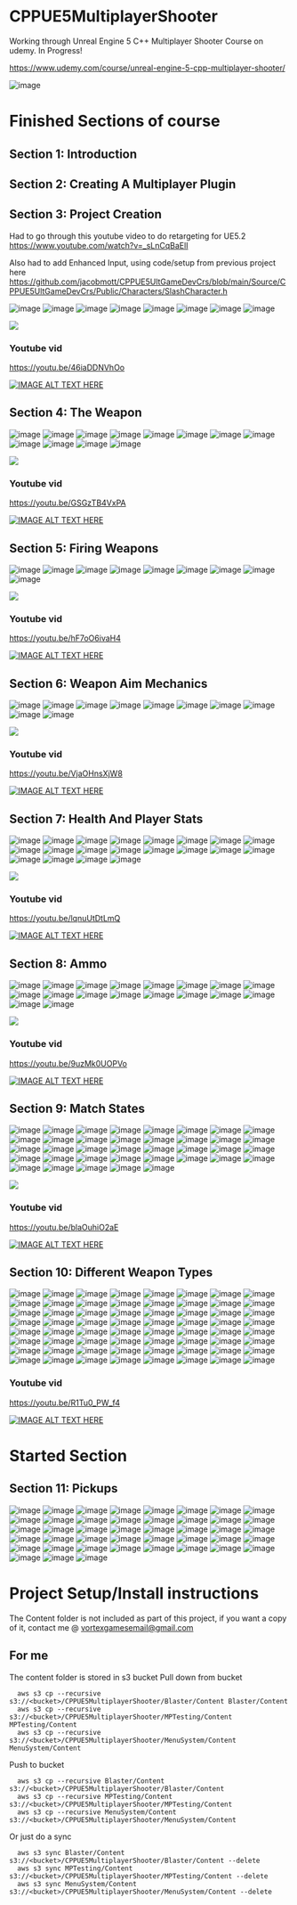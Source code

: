 # CPPUE5MultiplayerShooter



Working through Unreal Engine 5 C++ Multiplayer Shooter Course on udemy. In Progress!

https://www.udemy.com/course/unreal-engine-5-cpp-multiplayer-shooter/

![image](https://media.githubusercontent.com/media/jacobmott/CPPUE5MultiplayerShooter/main/Screenshots/UnrealEngine5C%2B%2BMultiplayerShooterUdemy.png)


# Finished Sections of course

## Section 1: Introduction

## Section 2: Creating A Multiplayer Plugin

## Section 3: Project Creation

Had to go through this youtube video to do retargeting for UE5.2
https://www.youtube.com/watch?v=_sLnCqBaElI

Also had to add Enhanced Input, using code/setup from previous project here
https://github.com/jacobmott/CPPUE5UltGameDevCrs/blob/main/Source/CPPUE5UltGameDevCrs/Public/Characters/SlashCharacter.h

![image](https://media.githubusercontent.com/media/jacobmott/CPPUE5MultiplayerShooter/main/Screenshots/CPPUE5MultiplayerShooter-Section1-3_1.png)
![image](https://media.githubusercontent.com/media/jacobmott/CPPUE5MultiplayerShooter/main/Screenshots/CPPUE5MultiplayerShooter-Section1-3_2.png)
![image](https://media.githubusercontent.com/media/jacobmott/CPPUE5MultiplayerShooter/main/Screenshots/CPPUE5MultiplayerShooter-Section1-3_3.png)
![image](https://media.githubusercontent.com/media/jacobmott/CPPUE5MultiplayerShooter/main/Screenshots/CPPUE5MultiplayerShooter-Section1-3_4.png)
![image](https://media.githubusercontent.com/media/jacobmott/CPPUE5MultiplayerShooter/main/Screenshots/CPPUE5MultiplayerShooter-Section1-3_5.png)
![image](https://media.githubusercontent.com/media/jacobmott/CPPUE5MultiplayerShooter/main/Screenshots/CPPUE5MultiplayerShooter-Section1-3_6.png)
![image](https://media.githubusercontent.com/media/jacobmott/CPPUE5MultiplayerShooter/main/Screenshots/CPPUE5MultiplayerShooter-Section1-3_7.png)
![image](https://media.githubusercontent.com/media/jacobmott/CPPUE5MultiplayerShooter/main/Screenshots/CPPUE5MultiplayerShooter-Section1-3_8.png)


![](https://media.githubusercontent.com/media/jacobmott/CPPUE5MultiplayerShooter/main/Screenshots/CPPUE5MultiplayerShooter-Section1-3.gif)


### Youtube vid

https://youtu.be/46iaDDNVhOo

[![IMAGE ALT TEXT HERE](https://img.youtube.com/vi/46iaDDNVhOo/0.jpg)](https://youtu.be/46iaDDNVhOo)


## Section 4: The Weapon

![image](https://media.githubusercontent.com/media/jacobmott/CPPUE5MultiplayerShooter/main/Screenshots/Sec4TheWeapon1.png)
![image](https://media.githubusercontent.com/media/jacobmott/CPPUE5MultiplayerShooter/main/Screenshots/Sec4TheWeapon2.png)
![image](https://media.githubusercontent.com/media/jacobmott/CPPUE5MultiplayerShooter/main/Screenshots/Sec4TheWeapon3.png)
![image](https://media.githubusercontent.com/media/jacobmott/CPPUE5MultiplayerShooter/main/Screenshots/Sec4TheWeapon4.png)
![image](https://media.githubusercontent.com/media/jacobmott/CPPUE5MultiplayerShooter/main/Screenshots/Sec4TheWeapon5.png)
![image](https://media.githubusercontent.com/media/jacobmott/CPPUE5MultiplayerShooter/main/Screenshots/Sec4TheWeapon6.png)
![image](https://media.githubusercontent.com/media/jacobmott/CPPUE5MultiplayerShooter/main/Screenshots/Sec4TheWeapon7.png)
![image](https://media.githubusercontent.com/media/jacobmott/CPPUE5MultiplayerShooter/main/Screenshots/Sec4TheWeapon8.png)
![image](https://media.githubusercontent.com/media/jacobmott/CPPUE5MultiplayerShooter/main/Screenshots/Sec4TheWeapon9.png)
![image](https://media.githubusercontent.com/media/jacobmott/CPPUE5MultiplayerShooter/main/Screenshots/Sec4TheWeapon10.png)
![image](https://media.githubusercontent.com/media/jacobmott/CPPUE5MultiplayerShooter/main/Screenshots/Sec4TheWeapon11.png)
![image](https://media.githubusercontent.com/media/jacobmott/CPPUE5MultiplayerShooter/main/Screenshots/Sec4TheWeapon12.png)


![](https://media.githubusercontent.com/media/jacobmott/CPPUE5MultiplayerShooter/main/Screenshots/Sec4TheWeapon.gif)


### Youtube vid

https://youtu.be/GSGzTB4VxPA

[![IMAGE ALT TEXT HERE](https://img.youtube.com/vi/GSGzTB4VxPA/0.jpg)](https://youtu.be/GSGzTB4VxPA)


## Section 5: Firing Weapons

![image](https://media.githubusercontent.com/media/jacobmott/CPPUE5MultiplayerShooter/main/Screenshots/FiringWeapons1.png)
![image](https://media.githubusercontent.com/media/jacobmott/CPPUE5MultiplayerShooter/main/Screenshots/FiringWeapons2.png)
![image](https://media.githubusercontent.com/media/jacobmott/CPPUE5MultiplayerShooter/main/Screenshots/FiringWeapons3.png)
![image](https://media.githubusercontent.com/media/jacobmott/CPPUE5MultiplayerShooter/main/Screenshots/FiringWeapons4.png)
![image](https://media.githubusercontent.com/media/jacobmott/CPPUE5MultiplayerShooter/main/Screenshots/FiringWeapons5.png)
![image](https://media.githubusercontent.com/media/jacobmott/CPPUE5MultiplayerShooter/main/Screenshots/FiringWeapons6.png)
![image](https://media.githubusercontent.com/media/jacobmott/CPPUE5MultiplayerShooter/main/Screenshots/FiringWeapons7.png)
![image](https://media.githubusercontent.com/media/jacobmott/CPPUE5MultiplayerShooter/main/Screenshots/FiringWeapons8.png)
![image](https://media.githubusercontent.com/media/jacobmott/CPPUE5MultiplayerShooter/main/Screenshots/FiringWeapons9.png)


![](https://media.githubusercontent.com/media/jacobmott/CPPUE5MultiplayerShooter/main/Screenshots/FiringWeapons.gif)


### Youtube vid

https://youtu.be/hF7oO6ivaH4

[![IMAGE ALT TEXT HERE](https://img.youtube.com/vi/hF7oO6ivaH4/0.jpg)](https://youtu.be/hF7oO6ivaH4)


## Section 6: Weapon Aim Mechanics

![image](https://media.githubusercontent.com/media/jacobmott/CPPUE5MultiplayerShooter/main/Screenshots/WeaponAimMechanics1.png)
![image](https://media.githubusercontent.com/media/jacobmott/CPPUE5MultiplayerShooter/main/Screenshots/WeaponAimMechanics2.png)
![image](https://media.githubusercontent.com/media/jacobmott/CPPUE5MultiplayerShooter/main/Screenshots/WeaponAimMechanics3.png)
![image](https://media.githubusercontent.com/media/jacobmott/CPPUE5MultiplayerShooter/main/Screenshots/WeaponAimMechanics4.png)
![image](https://media.githubusercontent.com/media/jacobmott/CPPUE5MultiplayerShooter/main/Screenshots/WeaponAimMechanics5.png)
![image](https://media.githubusercontent.com/media/jacobmott/CPPUE5MultiplayerShooter/main/Screenshots/WeaponAimMechanics6.png)
![image](https://media.githubusercontent.com/media/jacobmott/CPPUE5MultiplayerShooter/main/Screenshots/WeaponAimMechanics7.png)
![image](https://media.githubusercontent.com/media/jacobmott/CPPUE5MultiplayerShooter/main/Screenshots/WeaponAimMechanics8.png)
![image](https://media.githubusercontent.com/media/jacobmott/CPPUE5MultiplayerShooter/main/Screenshots/WeaponAimMechanics10.png)
![image](https://media.githubusercontent.com/media/jacobmott/CPPUE5MultiplayerShooter/main/Screenshots/WeaponAimMechanics11.png)

![](https://media.githubusercontent.com/media/jacobmott/CPPUE5MultiplayerShooter/main/Screenshots/WeaponAimMechanics1.gif)


### Youtube vid

https://youtu.be/VjaOHnsXjW8

[![IMAGE ALT TEXT HERE](https://img.youtube.com/vi/VjaOHnsXjW8/0.jpg)](https://youtu.be/VjaOHnsXjW8)


## Section 7: Health And Player Stats

![image](https://media.githubusercontent.com/media/jacobmott/CPPUE5MultiplayerShooter/main/Screenshots/HealthAndPlayerStats1.png)
![image](https://media.githubusercontent.com/media/jacobmott/CPPUE5MultiplayerShooter/main/Screenshots/HealthAndPlayerStats2.png)
![image](https://media.githubusercontent.com/media/jacobmott/CPPUE5MultiplayerShooter/main/Screenshots/HealthAndPlayerStats3.png)
![image](https://media.githubusercontent.com/media/jacobmott/CPPUE5MultiplayerShooter/main/Screenshots/HealthAndPlayerStats4.png)
![image](https://media.githubusercontent.com/media/jacobmott/CPPUE5MultiplayerShooter/main/Screenshots/HealthAndPlayerStats5.png)
![image](https://media.githubusercontent.com/media/jacobmott/CPPUE5MultiplayerShooter/main/Screenshots/HealthAndPlayerStats6.png)
![image](https://media.githubusercontent.com/media/jacobmott/CPPUE5MultiplayerShooter/main/Screenshots/HealthAndPlayerStats7.png)
![image](https://media.githubusercontent.com/media/jacobmott/CPPUE5MultiplayerShooter/main/Screenshots/HealthAndPlayerStats8.png)
![image](https://media.githubusercontent.com/media/jacobmott/CPPUE5MultiplayerShooter/main/Screenshots/HealthAndPlayerStats9.png)
![image](https://media.githubusercontent.com/media/jacobmott/CPPUE5MultiplayerShooter/main/Screenshots/HealthAndPlayerStats10.png)
![image](https://media.githubusercontent.com/media/jacobmott/CPPUE5MultiplayerShooter/main/Screenshots/HealthAndPlayerStats11.png)
![image](https://media.githubusercontent.com/media/jacobmott/CPPUE5MultiplayerShooter/main/Screenshots/HealthAndPlayerStats12.png)
![image](https://media.githubusercontent.com/media/jacobmott/CPPUE5MultiplayerShooter/main/Screenshots/HealthAndPlayerStats13.png)
![image](https://media.githubusercontent.com/media/jacobmott/CPPUE5MultiplayerShooter/main/Screenshots/HealthAndPlayerStats14.png)
![image](https://media.githubusercontent.com/media/jacobmott/CPPUE5MultiplayerShooter/main/Screenshots/HealthAndPlayerStats15.png)
![image](https://media.githubusercontent.com/media/jacobmott/CPPUE5MultiplayerShooter/main/Screenshots/HealthAndPlayerStats16.png)
![image](https://media.githubusercontent.com/media/jacobmott/CPPUE5MultiplayerShooter/main/Screenshots/HealthAndPlayerStats17.png)
![image](https://media.githubusercontent.com/media/jacobmott/CPPUE5MultiplayerShooter/main/Screenshots/HealthAndPlayerStats18.png)
![image](https://media.githubusercontent.com/media/jacobmott/CPPUE5MultiplayerShooter/main/Screenshots/HealthAndPlayerStats19.png)
![image](https://media.githubusercontent.com/media/jacobmott/CPPUE5MultiplayerShooter/main/Screenshots/HealthAndPlayerStats20.png)

![](https://media.githubusercontent.com/media/jacobmott/CPPUE5MultiplayerShooter/main/Screenshots/HealthAndPlayerStats20.gif)


### Youtube vid

https://youtu.be/lqnuUtDtLmQ

[![IMAGE ALT TEXT HERE](https://img.youtube.com/vi/lqnuUtDtLmQ/0.jpg)](https://youtu.be/lqnuUtDtLmQ)


## Section 8: Ammo

![image](https://media.githubusercontent.com/media/jacobmott/CPPUE5MultiplayerShooter/main/Screenshots/Ammo1.png)
![image](https://media.githubusercontent.com/media/jacobmott/CPPUE5MultiplayerShooter/main/Screenshots/Ammo2.png)
![image](https://media.githubusercontent.com/media/jacobmott/CPPUE5MultiplayerShooter/main/Screenshots/Ammo3.png)
![image](https://media.githubusercontent.com/media/jacobmott/CPPUE5MultiplayerShooter/main/Screenshots/Ammo4.png)
![image](https://media.githubusercontent.com/media/jacobmott/CPPUE5MultiplayerShooter/main/Screenshots/Ammo5.png)
![image](https://media.githubusercontent.com/media/jacobmott/CPPUE5MultiplayerShooter/main/Screenshots/Ammo6.png)
![image](https://media.githubusercontent.com/media/jacobmott/CPPUE5MultiplayerShooter/main/Screenshots/Ammo7.png)
![image](https://media.githubusercontent.com/media/jacobmott/CPPUE5MultiplayerShooter/main/Screenshots/Ammo8.png)
![image](https://media.githubusercontent.com/media/jacobmott/CPPUE5MultiplayerShooter/main/Screenshots/Ammo9.png)
![image](https://media.githubusercontent.com/media/jacobmott/CPPUE5MultiplayerShooter/main/Screenshots/Ammo10.png)
![image](https://media.githubusercontent.com/media/jacobmott/CPPUE5MultiplayerShooter/main/Screenshots/Ammo11.png)
![image](https://media.githubusercontent.com/media/jacobmott/CPPUE5MultiplayerShooter/main/Screenshots/Ammo12.png)
![image](https://media.githubusercontent.com/media/jacobmott/CPPUE5MultiplayerShooter/main/Screenshots/Ammo13.png)
![image](https://media.githubusercontent.com/media/jacobmott/CPPUE5MultiplayerShooter/main/Screenshots/Ammo14.png)
![image](https://media.githubusercontent.com/media/jacobmott/CPPUE5MultiplayerShooter/main/Screenshots/Ammo15.png)
![image](https://media.githubusercontent.com/media/jacobmott/CPPUE5MultiplayerShooter/main/Screenshots/Ammo16.png)
![image](https://media.githubusercontent.com/media/jacobmott/CPPUE5MultiplayerShooter/main/Screenshots/Ammo18.png)
![image](https://media.githubusercontent.com/media/jacobmott/CPPUE5MultiplayerShooter/main/Screenshots/Ammo19.png)

![](https://media.githubusercontent.com/media/jacobmott/CPPUE5MultiplayerShooter/main/Screenshots/Ammo.gif)


### Youtube vid

https://youtu.be/9uzMk0UOPVo

[![IMAGE ALT TEXT HERE](https://img.youtube.com/vi/9uzMk0UOPVo/0.jpg)](https://youtu.be/9uzMk0UOPVo)


## Section 9: Match States


![image](https://media.githubusercontent.com/media/jacobmott/CPPUE5MultiplayerShooter/main/Screenshots/MatchStates1.png)
![image](https://media.githubusercontent.com/media/jacobmott/CPPUE5MultiplayerShooter/main/Screenshots/MatchStates2.png)
![image](https://media.githubusercontent.com/media/jacobmott/CPPUE5MultiplayerShooter/main/Screenshots/MatchStates3.png)
![image](https://media.githubusercontent.com/media/jacobmott/CPPUE5MultiplayerShooter/main/Screenshots/MatchStates4.png)
![image](https://media.githubusercontent.com/media/jacobmott/CPPUE5MultiplayerShooter/main/Screenshots/MatchStates5.png)
![image](https://media.githubusercontent.com/media/jacobmott/CPPUE5MultiplayerShooter/main/Screenshots/MatchStates6.png)
![image](https://media.githubusercontent.com/media/jacobmott/CPPUE5MultiplayerShooter/main/Screenshots/MatchStates7.png)
![image](https://media.githubusercontent.com/media/jacobmott/CPPUE5MultiplayerShooter/main/Screenshots/MatchStates8.png)
![image](https://media.githubusercontent.com/media/jacobmott/CPPUE5MultiplayerShooter/main/Screenshots/MatchStates9.png)
![image](https://media.githubusercontent.com/media/jacobmott/CPPUE5MultiplayerShooter/main/Screenshots/MatchStates10.png)
![image](https://media.githubusercontent.com/media/jacobmott/CPPUE5MultiplayerShooter/main/Screenshots/MatchStates11.png)
![image](https://media.githubusercontent.com/media/jacobmott/CPPUE5MultiplayerShooter/main/Screenshots/MatchStates12.png)
![image](https://media.githubusercontent.com/media/jacobmott/CPPUE5MultiplayerShooter/main/Screenshots/MatchStates13.png)
![image](https://media.githubusercontent.com/media/jacobmott/CPPUE5MultiplayerShooter/main/Screenshots/MatchStates14.png)
![image](https://media.githubusercontent.com/media/jacobmott/CPPUE5MultiplayerShooter/main/Screenshots/MatchStates15.png)
![image](https://media.githubusercontent.com/media/jacobmott/CPPUE5MultiplayerShooter/main/Screenshots/MatchStates16.png)
![image](https://media.githubusercontent.com/media/jacobmott/CPPUE5MultiplayerShooter/main/Screenshots/MatchStates17.png)
![image](https://media.githubusercontent.com/media/jacobmott/CPPUE5MultiplayerShooter/main/Screenshots/MatchStates18.png)
![image](https://media.githubusercontent.com/media/jacobmott/CPPUE5MultiplayerShooter/main/Screenshots/MatchStates19.png)
![image](https://media.githubusercontent.com/media/jacobmott/CPPUE5MultiplayerShooter/main/Screenshots/MatchStates20.png)
![image](https://media.githubusercontent.com/media/jacobmott/CPPUE5MultiplayerShooter/main/Screenshots/MatchStates21.png)
![image](https://media.githubusercontent.com/media/jacobmott/CPPUE5MultiplayerShooter/main/Screenshots/MatchStates22.png)
![image](https://media.githubusercontent.com/media/jacobmott/CPPUE5MultiplayerShooter/main/Screenshots/MatchStates23.png)
![image](https://media.githubusercontent.com/media/jacobmott/CPPUE5MultiplayerShooter/main/Screenshots/MatchStates24.png)
![image](https://media.githubusercontent.com/media/jacobmott/CPPUE5MultiplayerShooter/main/Screenshots/MatchStates25.png)
![image](https://media.githubusercontent.com/media/jacobmott/CPPUE5MultiplayerShooter/main/Screenshots/MatchStates26.png)
![image](https://media.githubusercontent.com/media/jacobmott/CPPUE5MultiplayerShooter/main/Screenshots/MatchStates27.png)
![image](https://media.githubusercontent.com/media/jacobmott/CPPUE5MultiplayerShooter/main/Screenshots/MatchStates28.png)
![image](https://media.githubusercontent.com/media/jacobmott/CPPUE5MultiplayerShooter/main/Screenshots/MatchStates29.png)
![image](https://media.githubusercontent.com/media/jacobmott/CPPUE5MultiplayerShooter/main/Screenshots/MatchStates30.png)
![image](https://media.githubusercontent.com/media/jacobmott/CPPUE5MultiplayerShooter/main/Screenshots/MatchStates31.png)
![image](https://media.githubusercontent.com/media/jacobmott/CPPUE5MultiplayerShooter/main/Screenshots/MatchStates32.png)
![image](https://media.githubusercontent.com/media/jacobmott/CPPUE5MultiplayerShooter/main/Screenshots/MatchStates34.png)
![image](https://media.githubusercontent.com/media/jacobmott/CPPUE5MultiplayerShooter/main/Screenshots/MatchStates35.png)
![image](https://media.githubusercontent.com/media/jacobmott/CPPUE5MultiplayerShooter/main/Screenshots/MatchStates36.png)
![image](https://media.githubusercontent.com/media/jacobmott/CPPUE5MultiplayerShooter/main/Screenshots/MatchStates37.png)
![image](https://media.githubusercontent.com/media/jacobmott/CPPUE5MultiplayerShooter/main/Screenshots/MatchStates38.png)

![](https://media.githubusercontent.com/media/jacobmott/CPPUE5MultiplayerShooter/main/Screenshots/MatchStates.gif)


### Youtube vid

https://youtu.be/blaOuhiO2aE

[![IMAGE ALT TEXT HERE](https://img.youtube.com/vi/blaOuhiO2aE/0.jpg)](https://youtu.be/blaOuhiO2aE)


## Section 10: Different Weapon Types

![image](https://media.githubusercontent.com/media/jacobmott/CPPUE5MultiplayerShooter/main/Screenshots/Section10DifferentWeaponTypes1.gif)
![image](https://media.githubusercontent.com/media/jacobmott/CPPUE5MultiplayerShooter/main/Screenshots/Section10DifferentWeaponTypes2.png)
![image](https://media.githubusercontent.com/media/jacobmott/CPPUE5MultiplayerShooter/main/Screenshots/Section10DifferentWeaponTypes3.png)
![image](https://media.githubusercontent.com/media/jacobmott/CPPUE5MultiplayerShooter/main/Screenshots/Section10DifferentWeaponTypes4.png)
![image](https://media.githubusercontent.com/media/jacobmott/CPPUE5MultiplayerShooter/main/Screenshots/Section10DifferentWeaponTypes5.png)
![image](https://media.githubusercontent.com/media/jacobmott/CPPUE5MultiplayerShooter/main/Screenshots/Section10DifferentWeaponTypes6.png)
![image](https://media.githubusercontent.com/media/jacobmott/CPPUE5MultiplayerShooter/main/Screenshots/Section10DifferentWeaponTypes7.png)
![image](https://media.githubusercontent.com/media/jacobmott/CPPUE5MultiplayerShooter/main/Screenshots/Section10DifferentWeaponTypes8.png)
![image](https://media.githubusercontent.com/media/jacobmott/CPPUE5MultiplayerShooter/main/Screenshots/Section10DifferentWeaponTypes9.png)
![image](https://media.githubusercontent.com/media/jacobmott/CPPUE5MultiplayerShooter/main/Screenshots/Section10DifferentWeaponTypes10.png)
![image](https://media.githubusercontent.com/media/jacobmott/CPPUE5MultiplayerShooter/main/Screenshots/Section10DifferentWeaponTypes11.png)
![image](https://media.githubusercontent.com/media/jacobmott/CPPUE5MultiplayerShooter/main/Screenshots/Section10DifferentWeaponTypes12.png)
![image](https://media.githubusercontent.com/media/jacobmott/CPPUE5MultiplayerShooter/main/Screenshots/Section10DifferentWeaponTypes13.gif)
![image](https://media.githubusercontent.com/media/jacobmott/CPPUE5MultiplayerShooter/main/Screenshots/Section10DifferentWeaponTypes13.png)
![image](https://media.githubusercontent.com/media/jacobmott/CPPUE5MultiplayerShooter/main/Screenshots/Section10DifferentWeaponTypes14.gif)
![image](https://media.githubusercontent.com/media/jacobmott/CPPUE5MultiplayerShooter/main/Screenshots/Section10DifferentWeaponTypes14.png)
![image](https://media.githubusercontent.com/media/jacobmott/CPPUE5MultiplayerShooter/main/Screenshots/Section10DifferentWeaponTypes15.gif)
![image](https://media.githubusercontent.com/media/jacobmott/CPPUE5MultiplayerShooter/main/Screenshots/Section10DifferentWeaponTypes15.png)
![image](https://media.githubusercontent.com/media/jacobmott/CPPUE5MultiplayerShooter/main/Screenshots/Section10DifferentWeaponTypes16.gif)
![image](https://media.githubusercontent.com/media/jacobmott/CPPUE5MultiplayerShooter/main/Screenshots/Section10DifferentWeaponTypes16.png)
![image](https://media.githubusercontent.com/media/jacobmott/CPPUE5MultiplayerShooter/main/Screenshots/Section10DifferentWeaponTypes17.gif)
![image](https://media.githubusercontent.com/media/jacobmott/CPPUE5MultiplayerShooter/main/Screenshots/Section10DifferentWeaponTypes17.png)
![image](https://media.githubusercontent.com/media/jacobmott/CPPUE5MultiplayerShooter/main/Screenshots/Section10DifferentWeaponTypes18.gif)
![image](https://media.githubusercontent.com/media/jacobmott/CPPUE5MultiplayerShooter/main/Screenshots/Section10DifferentWeaponTypes18.png)
![image](https://media.githubusercontent.com/media/jacobmott/CPPUE5MultiplayerShooter/main/Screenshots/Section10DifferentWeaponTypes19.gif)
![image](https://media.githubusercontent.com/media/jacobmott/CPPUE5MultiplayerShooter/main/Screenshots/Section10DifferentWeaponTypes19.png)
![image](https://media.githubusercontent.com/media/jacobmott/CPPUE5MultiplayerShooter/main/Screenshots/Section10DifferentWeaponTypes20.gif)
![image](https://media.githubusercontent.com/media/jacobmott/CPPUE5MultiplayerShooter/main/Screenshots/Section10DifferentWeaponTypes21.gif)
![image](https://media.githubusercontent.com/media/jacobmott/CPPUE5MultiplayerShooter/main/Screenshots/Section10DifferentWeaponTypes20.png)
![image](https://media.githubusercontent.com/media/jacobmott/CPPUE5MultiplayerShooter/main/Screenshots/Section10DifferentWeaponTypes21.png)
![image](https://media.githubusercontent.com/media/jacobmott/CPPUE5MultiplayerShooter/main/Screenshots/Section10DifferentWeaponTypes22.gif)
![image](https://media.githubusercontent.com/media/jacobmott/CPPUE5MultiplayerShooter/main/Screenshots/Section10DifferentWeaponTypes22.png)
![image](https://media.githubusercontent.com/media/jacobmott/CPPUE5MultiplayerShooter/main/Screenshots/Section10DifferentWeaponTypes23.png)
![image](https://media.githubusercontent.com/media/jacobmott/CPPUE5MultiplayerShooter/main/Screenshots/Section10DifferentWeaponTypes24.png)
![image](https://media.githubusercontent.com/media/jacobmott/CPPUE5MultiplayerShooter/main/Screenshots/Section10DifferentWeaponTypes25.png)
![image](https://media.githubusercontent.com/media/jacobmott/CPPUE5MultiplayerShooter/main/Screenshots/Section10DifferentWeaponTypes26.png)
![image](https://media.githubusercontent.com/media/jacobmott/CPPUE5MultiplayerShooter/main/Screenshots/Section10DifferentWeaponTypes27.png)
![image](https://media.githubusercontent.com/media/jacobmott/CPPUE5MultiplayerShooter/main/Screenshots/Section10DifferentWeaponTypes28.gif)
![image](https://media.githubusercontent.com/media/jacobmott/CPPUE5MultiplayerShooter/main/Screenshots/Section10DifferentWeaponTypes28.png)
![image](https://media.githubusercontent.com/media/jacobmott/CPPUE5MultiplayerShooter/main/Screenshots/Section10DifferentWeaponTypes29.png)
![image](https://media.githubusercontent.com/media/jacobmott/CPPUE5MultiplayerShooter/main/Screenshots/Section10DifferentWeaponTypes30.png)
![image](https://media.githubusercontent.com/media/jacobmott/CPPUE5MultiplayerShooter/main/Screenshots/Section10DifferentWeaponTypes31.png)
![image](https://media.githubusercontent.com/media/jacobmott/CPPUE5MultiplayerShooter/main/Screenshots/Section10DifferentWeaponTypes32.png)
![image](https://media.githubusercontent.com/media/jacobmott/CPPUE5MultiplayerShooter/main/Screenshots/Section10DifferentWeaponTypes33.gif)
![image](https://media.githubusercontent.com/media/jacobmott/CPPUE5MultiplayerShooter/main/Screenshots/Section10DifferentWeaponTypes33.png)
![image](https://media.githubusercontent.com/media/jacobmott/CPPUE5MultiplayerShooter/main/Screenshots/Section10DifferentWeaponTypes34.png)
![image](https://media.githubusercontent.com/media/jacobmott/CPPUE5MultiplayerShooter/main/Screenshots/Section10DifferentWeaponTypes35.png)
![image](https://media.githubusercontent.com/media/jacobmott/CPPUE5MultiplayerShooter/main/Screenshots/Section10DifferentWeaponTypes36.png)
![image](https://media.githubusercontent.com/media/jacobmott/CPPUE5MultiplayerShooter/main/Screenshots/Section10DifferentWeaponTypes37.gif)
![image](https://media.githubusercontent.com/media/jacobmott/CPPUE5MultiplayerShooter/main/Screenshots/Section10DifferentWeaponTypes37.png)
![image](https://media.githubusercontent.com/media/jacobmott/CPPUE5MultiplayerShooter/main/Screenshots/Section10DifferentWeaponTypes38.png)
![image](https://media.githubusercontent.com/media/jacobmott/CPPUE5MultiplayerShooter/main/Screenshots/Section10DifferentWeaponTypes39.png)
![image](https://media.githubusercontent.com/media/jacobmott/CPPUE5MultiplayerShooter/main/Screenshots/Section10DifferentWeaponTypes40.png)
![image](https://media.githubusercontent.com/media/jacobmott/CPPUE5MultiplayerShooter/main/Screenshots/Section10DifferentWeaponTypes41.png)
![image](https://media.githubusercontent.com/media/jacobmott/CPPUE5MultiplayerShooter/main/Screenshots/Section10DifferentWeaponTypes42.png)
![image](https://media.githubusercontent.com/media/jacobmott/CPPUE5MultiplayerShooter/main/Screenshots/Section10DifferentWeaponTypes43.png)
![image](https://media.githubusercontent.com/media/jacobmott/CPPUE5MultiplayerShooter/main/Screenshots/Section10DifferentWeaponTypes44.png)
![image](https://media.githubusercontent.com/media/jacobmott/CPPUE5MultiplayerShooter/main/Screenshots/Section10DifferentWeaponTypes45.png)
![image](https://media.githubusercontent.com/media/jacobmott/CPPUE5MultiplayerShooter/main/Screenshots/Section10DifferentWeaponTypes46.png)
![image](https://media.githubusercontent.com/media/jacobmott/CPPUE5MultiplayerShooter/main/Screenshots/Section10DifferentWeaponTypes47.png)
![image](https://media.githubusercontent.com/media/jacobmott/CPPUE5MultiplayerShooter/main/Screenshots/Section10DifferentWeaponTypes48.png)
![image](https://media.githubusercontent.com/media/jacobmott/CPPUE5MultiplayerShooter/main/Screenshots/Section10DifferentWeaponTypes49.png)
![image](https://media.githubusercontent.com/media/jacobmott/CPPUE5MultiplayerShooter/main/Screenshots/Section10DifferentWeaponTypes50.png)
![image](https://media.githubusercontent.com/media/jacobmott/CPPUE5MultiplayerShooter/main/Screenshots/Section10DifferentWeaponTypes51.png)


### Youtube vid

https://youtu.be/R1Tu0_PW_f4

[![IMAGE ALT TEXT HERE](https://img.youtube.com/vi/R1Tu0_PW_f4/0.jpg)](https://youtu.be/R1Tu0_PW_f4)


# Started Section

## Section 11: Pickups

![image](https://media.githubusercontent.com/media/jacobmott/CPPUE5MultiplayerShooter/main/Screenshots/Section11Pickups1.png)
![image](https://media.githubusercontent.com/media/jacobmott/CPPUE5MultiplayerShooter/main/Screenshots/Section11Pickups2.png)
![image](https://media.githubusercontent.com/media/jacobmott/CPPUE5MultiplayerShooter/main/Screenshots/Section11Pickups3.png)
![image](https://media.githubusercontent.com/media/jacobmott/CPPUE5MultiplayerShooter/main/Screenshots/Section11Pickups4.png)
![image](https://media.githubusercontent.com/media/jacobmott/CPPUE5MultiplayerShooter/main/Screenshots/Section11Pickups5.png)
![image](https://media.githubusercontent.com/media/jacobmott/CPPUE5MultiplayerShooter/main/Screenshots/Section11Pickups6.png)
![image](https://media.githubusercontent.com/media/jacobmott/CPPUE5MultiplayerShooter/main/Screenshots/Section11Pickups7.png)
![image](https://media.githubusercontent.com/media/jacobmott/CPPUE5MultiplayerShooter/main/Screenshots/Section11Pickups8.png)
![image](https://media.githubusercontent.com/media/jacobmott/CPPUE5MultiplayerShooter/main/Screenshots/Section11Pickups9.png)
![image](https://media.githubusercontent.com/media/jacobmott/CPPUE5MultiplayerShooter/main/Screenshots/Section11Pickups10.png)
![image](https://media.githubusercontent.com/media/jacobmott/CPPUE5MultiplayerShooter/main/Screenshots/Section11Pickups11.png)
![image](https://media.githubusercontent.com/media/jacobmott/CPPUE5MultiplayerShooter/main/Screenshots/Section11Pickups12.png)
![image](https://media.githubusercontent.com/media/jacobmott/CPPUE5MultiplayerShooter/main/Screenshots/Section11Pickups13.png)
![image](https://media.githubusercontent.com/media/jacobmott/CPPUE5MultiplayerShooter/main/Screenshots/Section11Pickups14.png)
![image](https://media.githubusercontent.com/media/jacobmott/CPPUE5MultiplayerShooter/main/Screenshots/Section11Pickups15.png)
![image](https://media.githubusercontent.com/media/jacobmott/CPPUE5MultiplayerShooter/main/Screenshots/Section11Pickups16.gif)
![image](https://media.githubusercontent.com/media/jacobmott/CPPUE5MultiplayerShooter/main/Screenshots/Section11Pickups16.png)
![image](https://media.githubusercontent.com/media/jacobmott/CPPUE5MultiplayerShooter/main/Screenshots/Section11Pickups17.png)
![image](https://media.githubusercontent.com/media/jacobmott/CPPUE5MultiplayerShooter/main/Screenshots/Section11Pickups18.png)
![image](https://media.githubusercontent.com/media/jacobmott/CPPUE5MultiplayerShooter/main/Screenshots/Section11Pickups19.png)
![image](https://media.githubusercontent.com/media/jacobmott/CPPUE5MultiplayerShooter/main/Screenshots/Section11Pickups20.png)
![image](https://media.githubusercontent.com/media/jacobmott/CPPUE5MultiplayerShooter/main/Screenshots/Section11Pickups21.png)
![image](https://media.githubusercontent.com/media/jacobmott/CPPUE5MultiplayerShooter/main/Screenshots/Section11Pickups22.png)
![image](https://media.githubusercontent.com/media/jacobmott/CPPUE5MultiplayerShooter/main/Screenshots/Section11Pickups23.png)
![image](https://media.githubusercontent.com/media/jacobmott/CPPUE5MultiplayerShooter/main/Screenshots/Section11Pickups24.png)
![image](https://media.githubusercontent.com/media/jacobmott/CPPUE5MultiplayerShooter/main/Screenshots/Section11Pickups25.png)
![image](https://media.githubusercontent.com/media/jacobmott/CPPUE5MultiplayerShooter/main/Screenshots/Section11Pickups26.png)
![image](https://media.githubusercontent.com/media/jacobmott/CPPUE5MultiplayerShooter/main/Screenshots/Section11Pickups27.gif)
![image](https://media.githubusercontent.com/media/jacobmott/CPPUE5MultiplayerShooter/main/Screenshots/Section11Pickups27.png)
![image](https://media.githubusercontent.com/media/jacobmott/CPPUE5MultiplayerShooter/main/Screenshots/Section11Pickups28.png)
![image](https://media.githubusercontent.com/media/jacobmott/CPPUE5MultiplayerShooter/main/Screenshots/Section11Pickups29.gif)
![image](https://media.githubusercontent.com/media/jacobmott/CPPUE5MultiplayerShooter/main/Screenshots/Section11Pickups29.png)
![image](https://media.githubusercontent.com/media/jacobmott/CPPUE5MultiplayerShooter/main/Screenshots/Section11Pickups30.png)
![image](https://media.githubusercontent.com/media/jacobmott/CPPUE5MultiplayerShooter/main/Screenshots/Section11Pickups31.png)
![image](https://media.githubusercontent.com/media/jacobmott/CPPUE5MultiplayerShooter/main/Screenshots/Section11Pickups32.png)
![image](https://media.githubusercontent.com/media/jacobmott/CPPUE5MultiplayerShooter/main/Screenshots/Section11Pickups33.png)
![image](https://media.githubusercontent.com/media/jacobmott/CPPUE5MultiplayerShooter/main/Screenshots/Section11Pickups34.png)
![image](https://media.githubusercontent.com/media/jacobmott/CPPUE5MultiplayerShooter/main/Screenshots/Section11Pickups35.png)
![image](https://media.githubusercontent.com/media/jacobmott/CPPUE5MultiplayerShooter/main/Screenshots/Section11Pickups36.png)
![image](https://media.githubusercontent.com/media/jacobmott/CPPUE5MultiplayerShooter/main/Screenshots/Section11Pickups37.png)
![image](https://media.githubusercontent.com/media/jacobmott/CPPUE5MultiplayerShooter/main/Screenshots/Section11Pickups38.png)
![image](https://media.githubusercontent.com/media/jacobmott/CPPUE5MultiplayerShooter/main/Screenshots/Section11Pickups40.gif)
![image](https://media.githubusercontent.com/media/jacobmott/CPPUE5MultiplayerShooter/main/Screenshots/Section11Pickups40.png)

# Project Setup/Install instructions
The Content folder is not included as part of this project, if you want a copy of it, contact me @ vortexgamesemail@gmail.com


## For me
The content folder is stored in s3 bucket
Pull down from bucket
```
  aws s3 cp --recursive s3://<bucket>/CPPUE5MultiplayerShooter/Blaster/Content Blaster/Content
  aws s3 cp --recursive s3://<bucket>/CPPUE5MultiplayerShooter/MPTesting/Content MPTesting/Content
  aws s3 cp --recursive s3://<bucket>/CPPUE5MultiplayerShooter/MenuSystem/Content MenuSystem/Content
```

Push to bucket
```
  aws s3 cp --recursive Blaster/Content s3://<bucket>/CPPUE5MultiplayerShooter/Blaster/Content
  aws s3 cp --recursive MPTesting/Content s3://<bucket>/CPPUE5MultiplayerShooter/MPTesting/Content
  aws s3 cp --recursive MenuSystem/Content s3://<bucket>/CPPUE5MultiplayerShooter/MenuSystem/Content
```

Or just do a sync
```
  aws s3 sync Blaster/Content s3://<bucket>/CPPUE5MultiplayerShooter/Blaster/Content --delete
  aws s3 sync MPTesting/Content s3://<bucket>/CPPUE5MultiplayerShooter/MPTesting/Content --delete
  aws s3 sync MenuSystem/Content s3://<bucket>/CPPUE5MultiplayerShooter/MenuSystem/Content --delete
```


